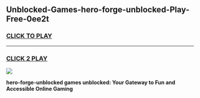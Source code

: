 
## Unblocked-Games-hero-forge-unblocked-Play-Free-0ee2t
<h3>
<a href="https://premium76.site?title=hero-forge-unblocked&ref=21A">CLICK TO PLAY</a></h3>
<hr>

<h3>
<a href="https://premium76.site?title=hero-forge-unblocked&ref=21A">CLICK 2 PLAY</a>
  
</h3>

<a href="https://premium76.site?title=hero-forge-unblocked&ref=21A"><img src="https://clearcache.store/games.png"></a>


**hero-forge-unblocked games unblocked: Your Gateway to Fun and Accessible Online Gaming**
